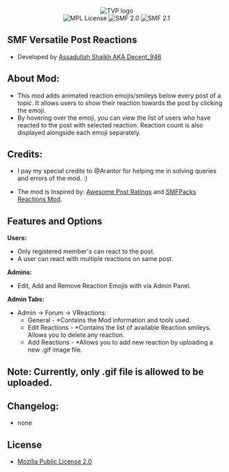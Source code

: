 <p align="center">
<img src="https://i.imgur.com/Xfr09sS.png?1" alt="TVP logo"><br>
<img src="https://img.shields.io/badge/License-MPL%202.0-green" alt="MPL License">  
<img src="https://img.shields.io/badge/SMF-2.0-yellow" alt="SMF 2.0"> 
<img src="https://img.shields.io/badge/SMF-2.1-yellowgreen" alt="SMF 2.1">
</p>

## SMF Versatile Post Reactions

* Developed by [Assadullah Shaikh AKA Decent_946](https://github.com/TheVersatilePro)

## About Mod:

* This mod adds animated reaction emojis/smileys below every post of a topic. It allows users to show their reaction towards the post by clicking the emoji. 
* By hovering over the emoji, you can view the list of users who have reacted to the post with selected reaction. Reaction count is also displayed alongside each emoji separately.

## Credits: 

* I pay my special credits to @Arantor for helping me in solving queries and errors of the mod. :)

* The mod is Inspired by: [Awesome Post Ratings](https://www.smfhacks.com/awesomepostratings.php) and [SMFPacks Reactions Mod](https://www.smfpacks.com/reactionsmod).

## Features and Options

<strong>Users:</strong>
- Only registered member's can react to the post.
- A user can react with multiple reactions on same post.

<strong>Admins:</strong>
- Edit, Add and Remove Reaction Emojis with via Admin Panel.

<strong>Admin Tabs:</strong>
- Admin -> Forum -> VReactions:
  - General - *Contains the Mod information and tools used.
  - Edit Reactions - *Contains the list of available Reaction smileys. Allows you to delete any reaction.
  - Add Reactions - *Allows you to add new reaction by uploading a new .gif image file.
  
## Note: Currently, only .gif file is allowed to be uploaded.

## Changelog:
- none

## License
* [Mozilla Public License 2.0](https://www.mozilla.org/en-US/MPL/2.0/)
